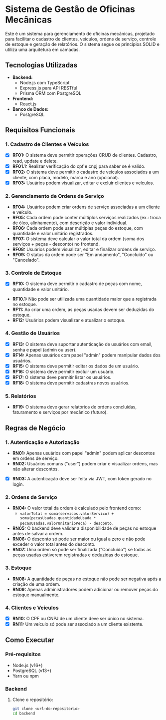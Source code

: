 # Sistema de Gestão de Oficinas Mecânicas

Este é um sistema para gerenciamento de oficinas mecânicas, projetado para facilitar o cadastro de clientes, veículos, ordens de serviço, controle de estoque e geração de relatórios. O sistema segue os princípios SOLID e utiliza uma arquitetura em camadas.

## Tecnologias Utilizadas

- **Backend:**
  - Node.js com TypeScript
  - Express.js para API RESTful
  - Prisma ORM com PostgreSQL
- **Frontend:**
  - React.js
- **Banco de Dados:**
  - PostgreSQL

## Requisitos Funcionais

### 1. Cadastro de Clientes e Veículos
- [x] **RF01:** O sistema deve permitir operações CRUD de clientes. Cadastro, read, update e delete.
- [x] **RF01.1:** Realizar verificação do cpf e cnpj para saber se é valido.
- [x] **RF02:** O sistema deve permitir o cadastro de veículos associados a um cliente, com placa, modelo, marca e ano (opcional).
- [x] **RF03:** Usuários podem visualizar, editar e excluir clientes e veículos.

### 2. Gerenciamento de Ordens de Serviço
- **RF04:** Usuários podem criar ordens de serviço associadas a um cliente e veículo.
- **RF05:** Cada ordem pode conter múltiplos serviços realizados (ex.: troca de óleo, alinhamento), com descrição e valor individual.
- **RF06:** Cada ordem pode usar múltiplas peças do estoque, com quantidade e valor unitário registrados.
- **RF07:** O sistema deve calcular o valor total da ordem (soma dos serviços + peças - desconto) no frontend.
- **RF08:** Usuários podem visualizar, editar e finalizar ordens de serviço.
- **RF09:** O status da ordem pode ser "Em andamento", "Concluído" ou "Cancelado".

### 3. Controle de Estoque
- [X] **RF10:**   O sistema deve permitir o cadastro de peças com nome, quantidade e valor unitário.
- **RF10.1:** Não pode ser utilizada uma quantidade maior que a registrada no estoque.
- **RF11:**   Ao criar uma ordem, as peças usadas devem ser deduzidas do estoque.
- **RF12:**   Usuários podem visualizar e atualizar o estoque.

### 4. Gestão de Usuários
- [X] **RF13:** O sistema deve suportar autenticação de usuários com email, senha e papel (admin ou user).
- [X] **RF14:** Apenas usuários com papel "admin" podem manipular dados dos usuários.
- [X] **RF15:** O sistema deve permitir editar os dados de um usuário.
- [X] **RF16:** O sistema deve permitir excluir um usuário.
- [X] **RF17:** O sistema deve permitir listar os usuários.
- [X] **RF18:** O sistema deve permitir cadastras novos usuários.

### 5. Relatórios
- **RF19:** O sistema deve gerar relatórios de ordens concluídas, faturamento e serviços por mecânico (futuro).

## Regras de Negócio

### 1. Autenticação e Autorização
- **RN01:** Apenas usuários com papel "admin" podem aplicar descontos em ordens de serviço.
- **RN02:** Usuários comuns ("user") podem criar e visualizar ordens, mas não alterar descontos.
- [x] **RN03:** A autenticação deve ser feita via JWT, com token gerado no login.

### 2. Ordens de Serviço
- **RN04:** O valor total da ordem é calculado pelo frontend como:
  - `valorTotal = soma(servicos.valorServico) + soma(pecasUsadas.quantidadeUsada * pecasUsadas.valorUnitarioPeca) - desconto`.
- **RN05:** O backend deve validar a disponibilidade de peças no estoque antes de salvar a ordem.
- **RN06:** O desconto só pode ser maior ou igual a zero e não pode exceder o valor total antes do desconto.
- **RN07:** Uma ordem só pode ser finalizada ("Concluído") se todas as peças usadas estiverem registradas e deduzidas do estoque.

### 3. Estoque
- **RN08:** A quantidade de peças no estoque não pode ser negativa após a criação de uma ordem.
- **RN09:** Apenas administradores podem adicionar ou remover peças do estoque manualmente.

### 4. Clientes e Veículos
-[x] **RN10:** O CPF ou CNPJ de um cliente deve ser único no sistema.
-[x] **RN11:** Um veículo só pode ser associado a um cliente existente.

## Como Executar

### Pré-requisitos
- Node.js (v16+)
- PostgreSQL (v13+)
- Yarn ou npm

### Backend
1. Clone o repositório:
   ```bash
   git clone <url-do-repositorio>
   cd backend